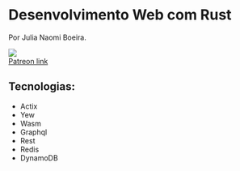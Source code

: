 # Desenvolvimento Web com Rust

Por Julia Naomi Boeira.


[![](https://media.giphy.com/media/FOe2EcTuBYGbG0Yc3w/giphy.gif)](https://www.patreon.com/naomijub) <br/>
[Patreon link](https://www.patreon.com/naomijub)


## Tecnologias:
- Actix
- Yew
- Wasm
- Graphql
- Rest
- Redis
- DynamoDB